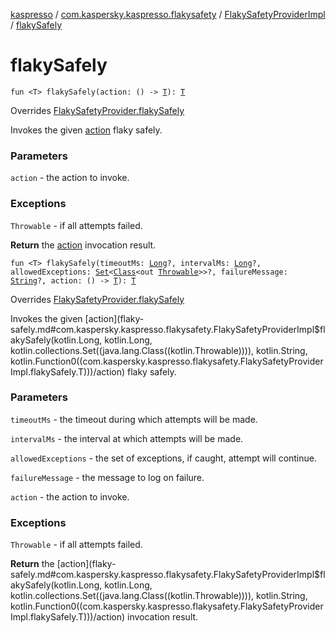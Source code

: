 [kaspresso](../../index.md) / [com.kaspersky.kaspresso.flakysafety](../index.md) / [FlakySafetyProviderImpl](index.md) / [flakySafely](./flaky-safely.md)

# flakySafely

`fun <T> flakySafely(action: () -> `[`T`](flaky-safely.md#T)`): `[`T`](flaky-safely.md#T)

Overrides [FlakySafetyProvider.flakySafely](../-flaky-safety-provider/flaky-safely.md)

Invokes the given [action](flaky-safely.md#com.kaspersky.kaspresso.flakysafety.FlakySafetyProviderImpl$flakySafely(kotlin.Function0((com.kaspersky.kaspresso.flakysafety.FlakySafetyProviderImpl.flakySafely.T)))/action) flaky safely.

### Parameters

`action` - the action to invoke.

### Exceptions

`Throwable` - if all attempts failed.

**Return**
the [action](flaky-safely.md#com.kaspersky.kaspresso.flakysafety.FlakySafetyProviderImpl$flakySafely(kotlin.Function0((com.kaspersky.kaspresso.flakysafety.FlakySafetyProviderImpl.flakySafely.T)))/action) invocation result.

`fun <T> flakySafely(timeoutMs: `[`Long`](https://kotlinlang.org/api/latest/jvm/stdlib/kotlin/-long/index.html)`?, intervalMs: `[`Long`](https://kotlinlang.org/api/latest/jvm/stdlib/kotlin/-long/index.html)`?, allowedExceptions: `[`Set`](https://kotlinlang.org/api/latest/jvm/stdlib/kotlin.collections/-set/index.html)`<`[`Class`](https://developer.android.com/reference/java/lang/Class.html)`<out `[`Throwable`](https://kotlinlang.org/api/latest/jvm/stdlib/kotlin/-throwable/index.html)`>>?, failureMessage: `[`String`](https://kotlinlang.org/api/latest/jvm/stdlib/kotlin/-string/index.html)`?, action: () -> `[`T`](flaky-safely.md#T)`): `[`T`](flaky-safely.md#T)

Overrides [FlakySafetyProvider.flakySafely](../-flaky-safety-provider/flaky-safely.md)

Invokes the given [action](flaky-safely.md#com.kaspersky.kaspresso.flakysafety.FlakySafetyProviderImpl$flakySafely(kotlin.Long, kotlin.Long, kotlin.collections.Set((java.lang.Class((kotlin.Throwable)))), kotlin.String, kotlin.Function0((com.kaspersky.kaspresso.flakysafety.FlakySafetyProviderImpl.flakySafely.T)))/action) flaky safely.

### Parameters

`timeoutMs` - the timeout during which attempts will be made.

`intervalMs` - the interval at which attempts will be made.

`allowedExceptions` - the set of exceptions, if caught, attempt will continue.

`failureMessage` - the message to log on failure.

`action` - the action to invoke.

### Exceptions

`Throwable` - if all attempts failed.

**Return**
the [action](flaky-safely.md#com.kaspersky.kaspresso.flakysafety.FlakySafetyProviderImpl$flakySafely(kotlin.Long, kotlin.Long, kotlin.collections.Set((java.lang.Class((kotlin.Throwable)))), kotlin.String, kotlin.Function0((com.kaspersky.kaspresso.flakysafety.FlakySafetyProviderImpl.flakySafely.T)))/action) invocation result.

